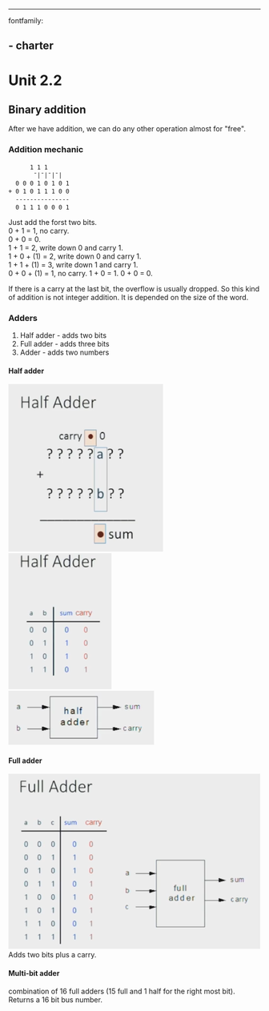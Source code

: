 <hr />
<p>fontfamily:</p>
<h2 id="charter">  - charter</h2>
<h1 id="unit22">Unit 2.2</h1>
<h2 id="binaryaddition">Binary addition</h2>
<p>After we have addition, we can do any other operation almost for "free".</p>
<h3 id="additionmechanic">Addition mechanic</h3>
<pre><code>      1 1 1
       ¯|¯|¯|¯|
  0 0 0 1 0 1 0 1
+ 0 1 0 1 1 1 0 0
  ---------------
  0 1 1 1 0 0 0 1
</code></pre>
<p>Just add the forst two bits.<br />
0 + 1 = 1, no carry.<br />
0 + 0 = 0.<br />
1 + 1 = 2, write down 0 and carry 1.<br />
1 + 0 + (1) = 2, write down 0 and carry 1.<br />
1 + 1 + (1) = 3, write down 1 and carry 1.<br />
0 + 0 + (1) = 1, no carry.
1 + 0 = 1.
0 + 0 = 0.</p>
<p>If there is a carry at the last bit, the overflow is usually dropped. So this kind of addition is not integer addition. It is depended on the size of the word.</p>
<h3 id="adders">Adders</h3>
<ol>
<li>Half adder - adds two bits</li>
<li>Full adder - adds three bits</li>
<li>Adder - adds two numbers</li>
</ol>
<h4 id="halfadder">Half adder</h4>
<p><img src="./half_adder.png" alt="Half adder visualisation" /><br />
<img src="./half_adder_truth.png" alt="Half adder truth table" /><br />
<img src="./half_adder_inter.png" alt="Half adder interface" /></p>
<h4 id="fulladder">Full adder</h4>
<p><img src="./full_adder.png" alt="Full adder" /><br />
Adds two bits plus a carry.</p>
<h4 id="multibitadder">Multi-bit adder</h4>
<p>combination of 16 full adders (15 full and 1 half for the right most bit).
Returns a 16 bit bus number.</p>
